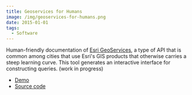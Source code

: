 ```yaml
---
title: Geoservices for Humans
image: /img/geoservices-for-humans.png
date: 2015-01-01
tags:
  - Software
---
```

Human-friendly documentation of [Esri GeoServices](http://geoservices.github.io/), a type of API
that is common among cities that use Esri's GIS products that otherwise carries a steep learning
curve. This tool generates an interactive interface for constructing queries. (work in progress)

* [Demo](http://geoservices-for-humans.surge.sh)
* [Source code](https://github.com/timwis/geoservices-for-humans)
